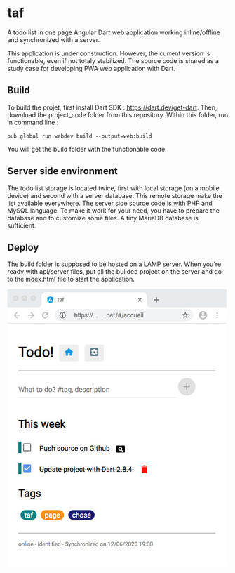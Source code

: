 # taf
A todo list in one page Angular Dart web application working inline/offline and synchronized with a server.

This application is under construction. However, the current version is functionable, even if not totaly stabilized. The source code is shared as a study case for developing PWA web application with Dart.

## Build
To build the projet, first install Dart SDK : https://dart.dev/get-dart. Then, download the project_code folder from this repository. Within this folder, run in command line : 
```
pub global run webdev build --output=web:build
```
You will get the build folder with the functionable code. 

## Server side environment
The todo list storage is located twice, first with local storage (on a mobile device) and second with a server database. This remote storage make the list available everywhere. The server side source code is with PHP and MySQL language. To make it work for your need, you have to prepare the database and to customize some files. A tiny MariaDB database is sufficient.

## Deploy
The build folder is supposed to be hosted on a LAMP server. When you're ready with api/server files, put all the builded project on the server and go to the index.html file to start the application.

![Home](capture/home.jpg?raw=true "home")

